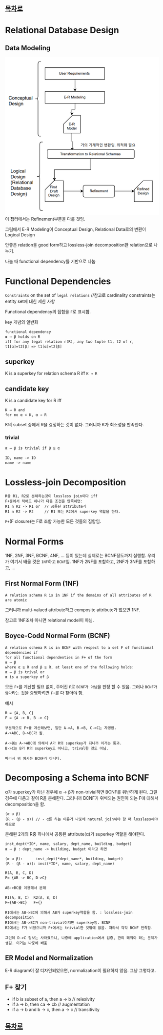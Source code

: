 ## [목차로](./)


# Relational Database Design

## Data Modeling
<img src="./img/5/logical.database.png">
이 챕터에서는 Refinement부분을 다룰 것임.

그림에서 E-R Modeling이 Conceptual Design, Relational Data로의 변환이 Logical Design

안좋은 relation을 good form하고 lossless-join decomposition한 relation으로 나누기.

나눌 때 functional dependency를 기반으로 나눔


# Functional Dependencies
`Constraints` on the set of `legal relations` //참고로 cardinality constraints는 entity set에 대한 제한 사항

Functional dependency의 집합을 `F`로 표시함.

key 개념의 일반화
```
functional dependency
α → β holds on R
iff for any legal relation r(R), any two tuple t1, t2 of r,
t1[α]=t2[β] => t1[α]=t2[β]
```

## superkey
K is a superkey for relation schema R iff `K → R`

## candidate key
K is a candidate key for R iff 
```
K → R and
for no α ⊂ K, α → R
```
K의 subset 중에서 R을 결정하는 것이 없다. 그러니까 K가 최소성을 만족한다.

### trivial
```
α → β is trivial if β ⊆ α

ID, name -> ID
name -> name
```

# Lossless-join Decomposition
```
R을 R1, R2로 분해하는것이 lossless join이다 iff
F+중에서 적어도 하나가 다음 조건을 만족하면:
R1 ∩ R2 -> R1 or  // 공통된 attribute가 
R1 ∩ R2 -> R2     // R1 또는 R2에서 superkey 역할을 한다.
```

`F+`(F closure)는 F로 조합 가능한 모든 것들의 집합임.


# Normal Forms
1NF, 2NF, 3NF, BCNF, 4NF, ... 등이 있는데 실제로는 BCNF정도까지 실행함. 우리가 여기서 배울 것은 `1NF`하고 `BCNF`임. 1NF가 2NF를 포함하고, 2NF가 3NF를 포함하고, ...

## First Normal Form (1NF)
```
A relation schema R is in 1NF if the domains of all attributes of R are atomic
```
그러니까 multi-valued attribute하고 composite attribute가 없으면 1NF.

참고로 1NF조차 아니면 relational model이 아님.

## Boyce-Codd Normal Form (BCNF)
```
A relation schema R is in BCNF with respect to a set F of functional dependencies if
for all functional dependenties in F+ of the form
α → β 
where α ⊆ R and β ⊆ R, at least one of the following holds:
α → β is trival or
α is a superkey of β 
``` 

모든 `F+`를 계산할 필요 없이, 주어진 `F`로 `BCNF가 아님`을 판정 할 수 있음. 그러나 `BCNF가 맞다`라는 것을 증명하려면 `F+`를 다 찾아야 함.

예시
```
R = {A, B, C}
F = {A -> B, B -> C}

부분적으로 F+를 계산해보면, 일단 A->A, B->B, C->C는 자명함.
A->ABC, B->BC가 됨.

A->B는 A->ABC에 의해서 A가 R의 superkey가 되니까 이거는 통과.
B->C는 B가 R의 superkey도 아니고, trival한 것도 아님.

따라서 위 예시는 BCNF가 아니다.
```

# Decomposing a Schema into BCNF
α가 superkey가 아닌 경우에 α → β가 non-trivial하면 BCNF를 위반하게 된다. 그럴 경우에 다음과 같이 R을 분해한다. 그러니까 BCNF가 위배되는 원인이 되는 F에 대해서 decomposition을 함.

```
(α ∪ β)
(R - (β - α)) // - α를 하는 이유가 나중에 natural join해야 할 때 lossless해야하므로
```
분해된 2개의 R중 하나에서 공통된 attribute(α)가 superkey 역할을 해야한다.
```
inst_dept(*ID*, name, salary, dept_name, building, budget)
α → β : dept_name -> building, budget 이라고 하면

(α ∪ β):      inst_dept(*dept_name*, building, budget)
(R - (β - α)): inst(*ID*, name, salary, dept_name)
```
```
R(A, B, C, D)
F= {AB -> BC, D->C}

AB->BC를 이용해서 분해

R1(A, B, C)  R2(A, B, D)
F={AB->BC}   F={}

R1에서는 AB->BC에 의해서 AB가 superkey역할을 함. : lossless-join decomposition
R1에서는 AB->BC가 non-trivial이지만 superkey임. BCNF
R2에서는 F가 비었으니까 F+에서는 trivial한 것밖에 없음. 따라서 각각 BCNF 만족함.

그런데 D->C 정보는 사라졌으니, 나중에 application에서 검증, 관리 해줘야 하는 문제가 생김. 이거는 나중에 배움
```


## ER Model and Normalization
E-R diagram이 잘 디자인되었으면, normalization이 필요하지 않음. 그냥 그렇다고.



## F+ 찾기
- if b is subset of a, then a -> b // relexivity
- if a -> b, then ca -> cb // augmentation
- if a -> b and b -> c, then a -> c // transitivity



## [목차로](./)